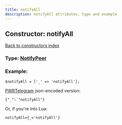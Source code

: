 ```yaml
---
title: notifyAll
description: notifyAll attributes, type and example
---
```

## Constructor: notifyAll  
[Back to constructors index](index.md)






### Type: [NotifyPeer](../types/NotifyPeer.md)


### Example:

```
$notifyAll = ['_' => 'notifyAll'];
```  

[PWRTelegram](https://pwrtelegram.xyz) json-encoded version:

```
{"_": "notifyAll"}
```


Or, if you're into Lua:  


```
notifyAll={_='notifyAll'}

```


